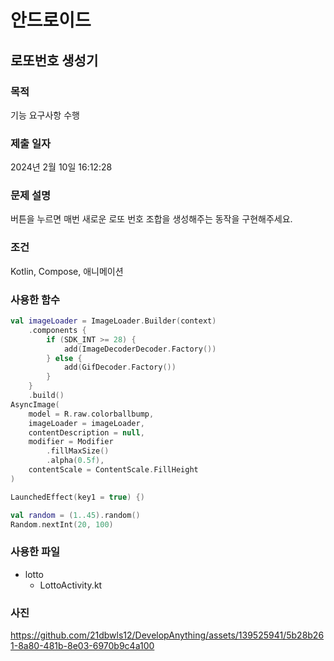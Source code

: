# 안드로이드 


## 로또번호 생성기

### 목적
기능 요구사항 수행

### 제출 일자

2024년 2월 10일 16:12:28

### 문제 설명

 <p>버튼을 누르면 매번 새로운 로또 번호 조합을 생성해주는 동작을 구현해주세요.</p>

### 조건

 <p>Kotlin, Compose, 애니메이션</p>

### 사용한 함수

```kotlin
val imageLoader = ImageLoader.Builder(context)
    .components {
        if (SDK_INT >= 28) {
            add(ImageDecoderDecoder.Factory())
        } else {
            add(GifDecoder.Factory())
        }
    }
    .build()
AsyncImage(
    model = R.raw.colorballbump,
    imageLoader = imageLoader,
    contentDescription = null,
    modifier = Modifier
        .fillMaxSize()
        .alpha(0.5f),
    contentScale = ContentScale.FillHeight
)

LaunchedEffect(key1 = true) {)

val random = (1..45).random()
Random.nextInt(20, 100)
```

### 사용한 파일

- lotto
  - LottoActivity.kt

### 사진
https://github.com/21dbwls12/DevelopAnything/assets/139525941/5b28b261-8a80-481b-8e03-6970b9c4a100
